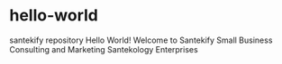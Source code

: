 # hello-world
santekify repository
Hello World!
Welcome to Santekify Small Business Consulting and Marketing
Santekology Enterprises
